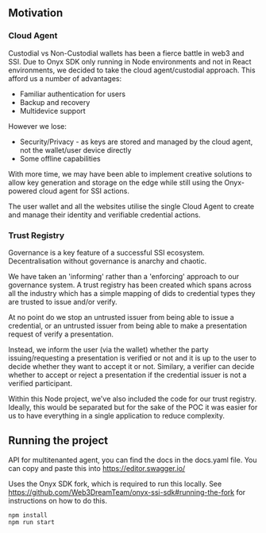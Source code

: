 
## Motivation

### Cloud Agent

Custodial vs Non-Custodial wallets has been a fierce battle in web3 and SSI. Due to Onyx SDK only running in Node environments and not in React environments, we decided to take the cloud agent/custodial approach. This afford us a number of advantages:

- Familiar authentication for users
- Backup and recovery 
- Multidevice support

However we lose:

- Security/Privacy - as keys are stored and managed by the cloud agent, not the wallet/user device directly
- Some offline capabilities

With more time, we may have been able to implement creative solutions to allow key generation and storage on the edge while still using the Onyx-powered cloud agent for SSI actions.

The user wallet and all the websites utilise the single Cloud Agent to create and manage their identity and verifiable credential actions.



### Trust Registry

Governance is a key feature of a successful SSI ecosystem. Decentralisation without governance is anarchy and chaotic.

We have taken an 'informing' rather than a 'enforcing' approach to our governance system. A trust registry has been created which spans across all the industry which has a simple mapping of dids to credential types they are trusted to issue and/or verify. 

At no point do we stop an untrusted issuer from being able to issue a credential, or an untrusted issuer from being able to make a presentation request of verify a presentation. 

Instead, we inform the user (via the wallet) whether the party issuing/requesting a presentation is verified or not and it is up to the user to decide whether they want to accept it or not. Similary, a verifier can decide whether to accept or reject a presentation if the credential issuer is not a verified participant.


Within this Node project, we've also included the code for our trust registry. Ideally, this would be separated but for the sake of the POC it was easier for us to have everything in a single application to reduce complexity.

## Running the project

API for multitenanted agent, you can find the docs in the docs.yaml file. You can copy and paste this into https://editor.swagger.io/

Uses the Onyx SDK fork, which is required to run this locally. See https://github.com/Web3DreamTeam/onyx-ssi-sdk#running-the-fork for instructions on how to do this.

```
npm install
npm run start
```


